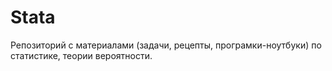 # Stata

Репозиторий с материалами (задачи, рецепты, програмки-ноутбуки) по статистике, теории вероятности.